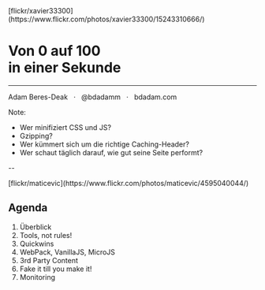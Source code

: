 <!-- .slide: data-background="assets/15243310666_1e4af80b9b_k.jpg" class="darkerbg" -->
<div class="attribution">[flickr/xavier33300](https://www.flickr.com/photos/xavier33300/15243310666/)</div>

# Von 0 auf 100<br>in einer Sekunde

***

Adam Beres-Deak &nbsp;&nbsp;&middot;&nbsp;&nbsp; @bdadamm &nbsp;&nbsp;&middot;&nbsp;&nbsp; bdadam.com

Note:
- Wer minifiziert CSS und JS?
- Gzipping?
- Wer kümmert sich um die richtige Caching-Header?
- Wer schaut täglich darauf, wie gut seine Seite performt?

--

<!-- .slide: data-background="assets/4595040044_c2034753ba_o.jpg" class="darkerbg" -->
<div class="attribution">[flickr/maticevic](https://www.flickr.com/photos/maticevic/4595040044/)</div>

## Agenda

1. Überblick
1. Tools, not rules!
1. Quickwins
1. WebPack, VanillaJS, MicroJS
1. 3rd Party Content
1. Fake it till you make it!
1. Monitoring
